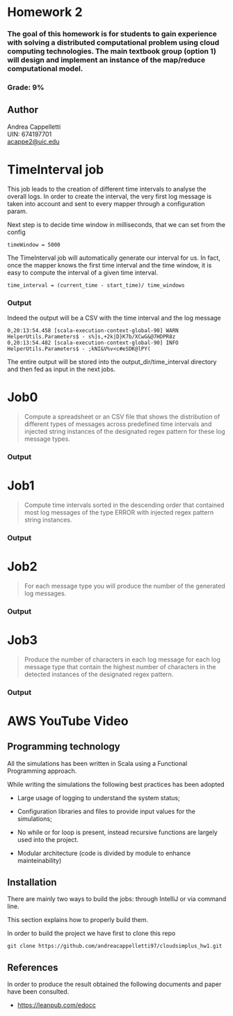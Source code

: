 # Homework 2
### The goal of this homework is for students to gain experience with solving a distributed computational problem using cloud computing technologies. The main textbook group (option 1) will design and implement an instance of the map/reduce computational model. 
### Grade: 9%

## Author
Andrea Cappelletti  
UIN: 674197701   
acappe2@uic.edu


# TimeInterval job
This job leads to the creation of different time intervals
to analyse the overall logs.
In order to create the interval, the very first log message is taken into account and sent to every mapper through a configuration param.



Next step is to decide time window in milliseconds, that we can set from the config
```
timeWindow = 5000
```
The TimeInterval job will automatically generate our interval for us.
In fact, once the mapper knows the first time interval and the time window, it is easy
to compute the interval of a given time interval.
```
time_interval = (current_time - start_time)/ time_windows
```

### Output
Indeed the output will be a CSV with the time interval and the log message
```
0,20:13:54.458 [scala-execution-context-global-90] WARN  HelperUtils.Parameters$ - s%]s,+2k|D}K7b/XCwG&@7HDPR8z
0,20:13:54.482 [scala-execution-context-global-90] INFO  HelperUtils.Parameters$ - ;kNI&V%v<c#eSDK@lPY(
```
The entire output will be stored into the output_dir/time_interval directory and 
then fed as input in the next jobs.

# Job0

> Compute a spreadsheet or an CSV file that shows the distribution of different types of messages across predefined time intervals and injected string instances of the designated regex pattern for these log message types.


### Output

# Job1
> Compute time intervals sorted in the descending order that contained most log messages of the type ERROR with injected regex pattern string instances.

### Output

# Job2
> For each message type you will produce the number of the generated log messages.
### Output

# Job3
> Produce the number of characters in each log message for each log message type that contain the highest number of characters in the detected instances of the designated regex pattern.

### Output

# AWS YouTube Video

## Programming technology
All the simulations has been written in Scala using a Functional Programming approach.

While writing the simulations the following best practices has been adopted

- Large usage of logging to understand the system status;


- Configuration libraries and files to provide input values for the simulations;


- No while or for loop is present, instead recursive functions are largely used into the project.


- Modular architecture (code is divided by module to enhance mainteinability)

## Installation
There are mainly two ways to build the jobs: through IntelliJ or via command line.

This section explains how to properly build them.

In order to build the project we have first to clone this repo
```
git clone https://github.com/andreacappelletti97/cloudsimplus_hw1.git
```

## References
In order to produce the result obtained the following documents and paper
have been consulted.

- https://leanpub.com/edocc